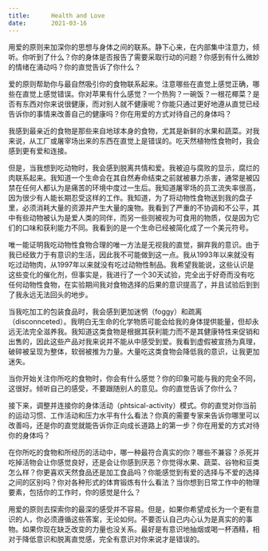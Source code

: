 ```yaml
---
title:      Health and Love
date:       2021-03-16
---
```


用爱的原则来加深你的思想与身体之间的联系。静下心来，在内部集中注意力，倾听。你听到了什么？你的身体是否报告了需要采取行动的问题？你感到有什么微妙的情绪在涌动吗？你的直觉告诉了你什么？

爱的原则帮助你与最自然吸引你的食物联系起来。注意哪些在直觉上感觉正确，哪些在直觉上感觉错误。你对苹果有什么感觉？一个热狗？一碗饭？一根花椰菜？是否有东西对你来说很健康，而对别人就不健康呢？你能只通过更好地遵从直觉已经告诉你的事情来改善自己的健康吗？你在用爱的方式对待自己的身体吗？

我感到最亲近的食物是那些来自地球本身的食物，尤其是新鲜的水果和蔬菜。对我来说，从工厂或屠宰场出来的东西在直觉上是错误的。吃天然植物性食物时，我会感到更有爱和连接。

但是，当我想到吃动物时，我会感到脱离共情和爱。我被迫与腐败的显示，腐烂的肉联系起来。我知道一个生命会在其自然寿命结束之前就被暴力杀害，通常是被囚禁在任何人都认为是痛苦的环境中度过一生后。我知道屠宰场的员工流失率很高，因为很少有人能长期忍受这样的工作。我知道，为了将动物性食物送到我的盘子里，必须消耗大量的资源并产生大量的废物。我看到了严重的不协调和不公平，其中有些动物被认为是爱人类的同伴，而另一些则被视为可食用的物质，仅是因为它们的口味和获利能力不同。我看到的是一个生命已经被简化成了一个美元符号。

唯一能证明我吃动物性食物合理的唯一方法是无视我的直觉，摒弃我的意识。由于我已经致力于有意识的生活，因此我不可能做到这一点。我从1993年以来就没有吃过动物肉，从1997年以来就没有吃过动物性制品。我希望我能说，这些认识是这些变化的催化剂，但事实是，我进行了一个30天试验，完全出于好奇而没有吃任何动物性食物，在实验期间我对食物选择的后果的意识提高了，并且试验后到到了我永远无法回头的地步。

当我吃加工的包装食品时，我会感到更加迷惘（foggy）和疏离（disconnceted）。我明白无生命的化学物质可能会给我的身体提供能量，但却永远无法完全滋养我。我知道这类食物是根据其获利能力而不是其健康特性来促销和出售的，因此这些产品对我来说并不能从中感受到爱。我看到虚假被宣扬为真理，破碎被呈现为整体，软弱被推为力量。大量吃这类食物会降低我的意识，让我更加迷失。

当你开始关注你所吃的食物时，你会有什么感觉？你的印象可能与我的完全不同，这很好。倾听自己的感受，不要跟随别人的意见。你的直觉告诉了你什么？

接下来，调整并连接你的身体活动（phtsical-activity）模式。你的直觉对你当前的运动习惯、工作活动和压力水平有什么看法？你真的需要专家来告诉你哪里可以改善吗，还是你的直觉就能告诉你正向成长道路上的第一步？你在用爱的方式对待你的身体吗？

在你所吃的食物和所经历的活动中，哪一种最符合真实的你？哪些不兼容？杀死并吃掉活物会让你感觉良好，还是会让你感到厌恶？你觉得水果、蔬菜、谷物和豆类怎么样？你更喜欢天然食品还是加工食品吗？你能感觉到有爱的选择与不爱的选择之间的区别吗？你对各种形式的体育锻炼有什么看法？当你想到日常工作中的物理要素，包括你的工作时，你的感觉是什么？

用爱的原则去探索你的最深的感受并不容易。但是，如果你希望成长为一个更有意识的人，你必须遵循这些答案，无论如何。不要否认自己内心认为是真实的的事物。如果你现在缺乏改变的力量也没关系。最好是有意识地抽烟或喝一杯酒精，相对于降低意识和脱离直觉感，完全有意识对你来说才是错误的。